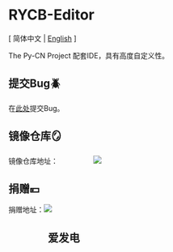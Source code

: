 # RYCB-Editor

\[ 简体中文 | [English](./README_EN.md) \]

The Py-CN Project 配套IDE，具有高度自定义性。

## 提交Bug🪲
在[此处](https://github.com/RYCBStudio/RYCB-Editor/issues)提交Bug。

## 镜像仓库🪞
镜像仓库地址：&emsp;&emsp;&emsp;&emsp;&emsp;[![](https://gitee.com/static/images/logo.svg)](https://gitee.com/RYCBStudio/RYCB-Editor)

## 捐赠💴
捐赠地址：[![](https://static.afdiancdn.com/static/img/logo/logo.png)](https://afdian.net/a/RYCBstudio)
## &emsp;&emsp;&emsp;&nbsp;&nbsp;&nbsp;爱发电
